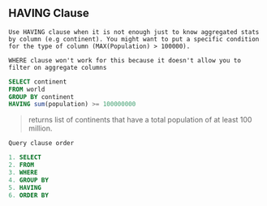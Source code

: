 ## HAVING Clause
`Use HAVING clause when it is not enough just to know aggregated stats by column (e.g continent). You might want to put a specific condition for the type of column (MAX(Population) > 100000).`

`WHERE clause won't work for this because it doesn't allow you to filter on aggregate columns`

```sql
SELECT continent
FROM world
GROUP BY continent
HAVING sum(population) >= 100000000
```
>returns list of continents that have a total population of at least 100 million.

`Query clause order`
```sql
1. SELECT
2. FROM
3. WHERE
4. GROUP BY
5. HAVING
6. ORDER BY
```
